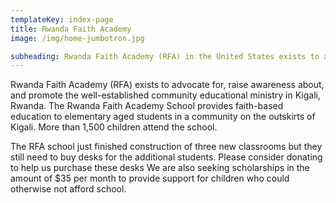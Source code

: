 ```yaml
---
templateKey: index-page
title: Rwanda Faith Academy
image: /img/home-jumbotron.jpg

subheading: Rwanda Faith Academy (RFA) in the United States exists to advocate for, raise awareness about, and fundraise for the Rwanda Faith Academy school in Kigali, Rwanda.  
---
```


Rwanda Faith Academy (RFA) exists to advocate for, raise awareness about, and promote the well-established community educational ministry in Kigali, Rwanda.  The Rwanda Faith Academy School provides faith-based education to elementary aged students in a community on the outskirts of Kigali.  More than 1,500 children attend the school.

The RFA school just finished construction of three new classrooms but they still need to buy desks for the additional students. Please consider donating to help us purchase these desks We are also seeking scholarships in the amount of $35 per month to provide support for children who could otherwise not afford school.